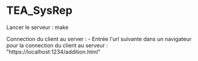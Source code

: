 # TEA_SysRep

Lancer le serveur : 
	make

Connection du client au server :
	- Entrée l'url suivante dans un navigateur pour la connection du client au serveur : "https://localhost:1234/addition.html"